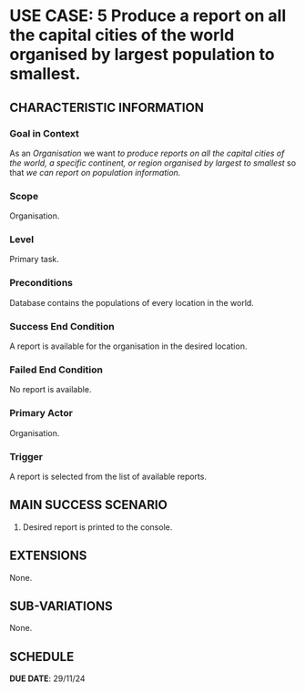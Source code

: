 # USE CASE: 5  Produce a report on all the capital cities of the world organised by largest population to smallest.

## CHARACTERISTIC INFORMATION

### Goal in Context

As an *Organisation* we want *to produce reports on all the capital cities of the world, a specific continent, or region organised by largest to smallest* so that *we can report on population information.*

### Scope

Organisation.

### Level

Primary task.

### Preconditions

Database contains the populations of every location in the world.

### Success End Condition

A report is available for the organisation in the desired location.

### Failed End Condition

No report is available.

### Primary Actor

Organisation.

### Trigger

A report is selected from the list of available reports.

## MAIN SUCCESS SCENARIO

1. Desired report is printed to the console.

## EXTENSIONS

None.

## SUB-VARIATIONS

None.

## SCHEDULE

**DUE DATE**: 29/11/24